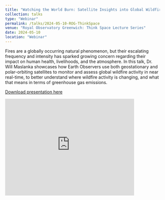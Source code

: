```yaml
---
title: "Watching the World Burn: Satellite Insights into Global Wildfire Activity"
collection: talks
type: "Webinar"
permalink: /talks/2024-05-10-ROG-ThinkSpace
venue: "Royal Observatory Greenwich: Think Space Lecture Series"
date: 2024-05-10
location: "Webinar"
---
```


Fires are a globally occurring natural phenomenon, but their escalating frequency and intensity has sparked growing concern regarding their impact on human health, livelihoods, and the atmosphere. In this talk, Dr. Will Maslanka showcases how Earth Observers use both geostationary and polar-orbiting satellites to monitor and assess global wildfire activity in near real-time, to better understand where wildfire activity is changing, and what that means in terms of greenhouse gas emissions.

[Download presentation here](http://willmaslanka.github.io/files/240510_ThinkSpaceLecture.pdf)

<iframe width="420" height="315" src="https://www.youtube.com/watch?v=4RkbaOgf9Zc" frameborder="0" allowfullscreen></iframe>